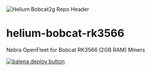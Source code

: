 ![Helium Bobcat2g Repo Header](https://cdn.shopify.com/s/files/1/0071/2281/3001/files/Nebra-Github-Repo-Header-helium-bobcat-rk3566.png?v=1687961794)


# helium-bobcat-rk3566
Nebra OpenFleet for Bobcat RK3566 (2GB RAM) Miners

[![balena deploy button](https://www.balena.io/deploy.svg)](https://dashboard.balena-cloud.com/deploy?repoUrl=https://github.com/NebraLtd/helium-bobcat-rk3566)

